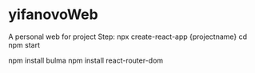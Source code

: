 # yifanovoWeb
A personal web for project
Step:
npx create-react-app {projectname}
cd
npm start


npm install bulma
npm install react-router-dom